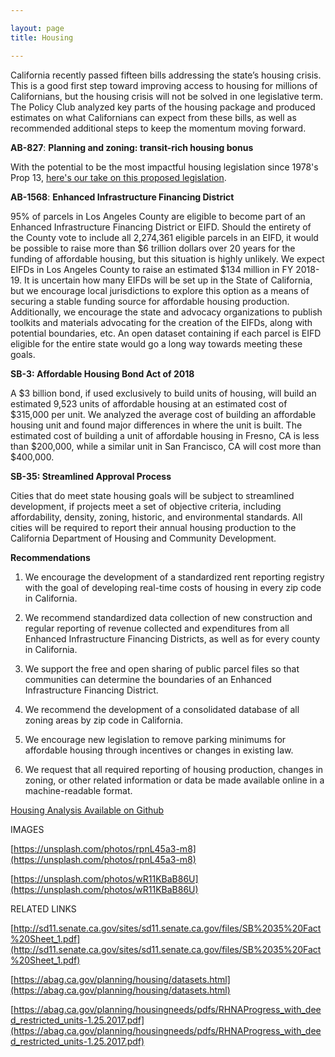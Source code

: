 ```yaml
---

layout: page
title: Housing 

---
```


California recently passed fifteen bills addressing the state’s housing crisis. This is a good first step toward improving access to housing for millions of Californians, but the housing crisis will not be solved in one legislative term. The Policy Club analyzed key parts of the housing package and produced estimates on what Californians can expect from these bills, as well as recommended additional steps to keep the momentum moving forward. 

**AB-827**: **Planning and zoning: transit-rich housing bonus**

With the potential to be the most impactful housing legislation since 1978's Prop 13, [here's our take on this proposed legislation](sb-827).

**AB-1568**: **Enhanced Infrastructure Financing District**

95% of parcels in Los Angeles County are eligible to become part of an Enhanced Infrastructure Financing District or EIFD. Should the entirety of the County vote to include all 2,274,361 eligible parcels in an EIFD, it would be possible to raise more than $6 trillion dollars over 20 years for the funding of affordable housing, but this situation is highly unlikely. We expect EIFDs in Los Angeles County to raise an estimated $134 million in FY 2018-19. It is uncertain how many EIFDs will be set up in the State of California, but we encourage local jurisdictions to explore this option as a means of securing a stable funding source for affordable housing production. Additionally, we encourage the state and advocacy organizations to publish toolkits and materials advocating for the creation of the EIFDs, along with potential boundaries, etc. An open dataset containing if each parcel is EIFD eligible for the entire state would go a long way towards meeting these goals. 

**SB-3: Affordable Housing Bond Act of 2018**

A $3 billion bond, if used exclusively to build units of housing, will build an estimated 9,523 units of affordable housing at an estimated cost of $315,000 per unit. We analyzed the average cost of building an affordable housing unit and found major differences in where the unit is built. The estimated cost of building a unit of affordable housing in Fresno, CA is less than $200,000, while a similar unit in San Francisco, CA will cost more than $400,000. 

**SB-35: Streamlined Approval Process**

Cities that do meet state housing goals will be subject to streamlined development, if projects meet a set of objective criteria, including affordability, density, zoning, historic, and environmental standards. All cities will be required to report their annual housing production to the California Department of Housing and Community Development. 

**Recommendations**

1. We encourage the development of a standardized rent reporting registry with the goal of developing real-time costs of housing in every zip code in California.

2. We recommend standardized data collection of new construction and regular reporting of revenue collected and expenditures from all Enhanced Infrastructure Financing Districts, as well as for every county in California.

3. We support the free and open sharing of public parcel files so that communities can determine the boundaries of an Enhanced Infrastructure Financing District.

4. We recommend the development of a consolidated database of all zoning areas by zip code in California.

5. We encourage new legislation to remove parking minimums for affordable housing through incentives or changes in existing law.

6. We request that all required reporting of housing production, changes in zoning, or other related information or data be made available online in a machine-readable format. 

[Housing Analysis Available on Github](https://github.com/policyclub/housing-analysis)

IMAGES

[https://unsplash.com/photos/rpnL45a3-m8](https://unsplash.com/photos/rpnL45a3-m8)

[https://unsplash.com/photos/wR11KBaB86U](https://unsplash.com/photos/wR11KBaB86U)

RELATED LINKS

[http://sd11.senate.ca.gov/sites/sd11.senate.ca.gov/files/SB%2035%20Fact%20Sheet_1.pdf](http://sd11.senate.ca.gov/sites/sd11.senate.ca.gov/files/SB%2035%20Fact%20Sheet_1.pdf)

[https://abag.ca.gov/planning/housing/datasets.html](https://abag.ca.gov/planning/housing/datasets.html)

[https://abag.ca.gov/planning/housingneeds/pdfs/RHNAProgress_with_deed_restricted_units-1.25.2017.pdf](https://abag.ca.gov/planning/housingneeds/pdfs/RHNAProgress_with_deed_restricted_units-1.25.2017.pdf)
